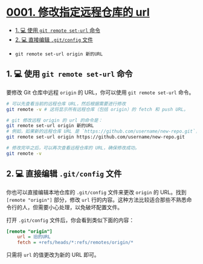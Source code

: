 # [0001. 修改指定远程仓库的 url](https://github.com/tnotesjs/TNotes.git-notes/tree/main/notes/0001.%20%E4%BF%AE%E6%94%B9%E6%8C%87%E5%AE%9A%E8%BF%9C%E7%A8%8B%E4%BB%93%E5%BA%93%E7%9A%84%20url)

<!-- region:toc -->

- [1. 💻 使用 `git remote set-url` 命令](#1--使用-git-remote-set-url-命令)
- [2. 💻 直接编辑 `.git/config` 文件](#2--直接编辑-gitconfig-文件)

<!-- endregion:toc -->
- `git remote set-url origin 新的URL`

## 1. 💻 使用 `git remote set-url` 命令

要修改 Git 仓库中远程 `origin` 的 URL，你可以使用 `git remote set-url` 命令。

```sh
# 可以先查看当前的远程仓库 URL，然后根据需要进行修改
git remote -v # 这将显示所有远程仓库（包括 origin）的 fetch 和 push URL。

# git 修改远程 origin 的 url 的命令是：
git remote set-url origin 新的URL
# 例如，如果新的远程仓库 URL 是 `https://github.com/username/new-repo.git`，那么命令将是：
git remote set-url origin https://github.com/username/new-repo.git

# 修改完毕之后，可以再次查看远程仓库的 URL，确保修改成功。
git remote -v
```

## 2. 💻 直接编辑 `.git/config` 文件

你也可以直接编辑本地仓库的 `.git/config` 文件来更改 `origin` 的 URL。找到 `[remote "origin"]` 部分，修改 `url` 行的内容。这种方法比较适合那些不熟悉命令行的人，但需要小心处理，以免破坏配置文件。

打开 `.git/config` 文件后，你会看到类似下面的内容：

```ini
[remote "origin"]
    url = 旧的URL
    fetch = +refs/heads/*:refs/remotes/origin/*
```

只需将 `url` 的值更改为新的 URL 即可。
